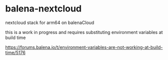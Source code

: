 # balena-nextcloud
 nextcloud stack for arm64 on balenaCloud

this is a work in progress and requires substituting environment variables at build time

https://forums.balena.io/t/environment-variables-are-not-working-at-build-time/5176